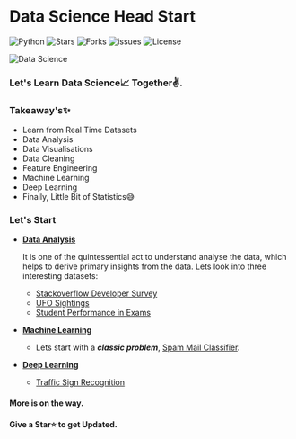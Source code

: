 # Data Science Head Start

  ![Python](https://img.shields.io/badge/Python-3.6-green.svg)
  ![Stars](https://img.shields.io/github/stars/syamkakarla98/DataScience_Head_Start?color=tomato)
  ![Forks](https://img.shields.io/github/forks/syamkakarla98/DataScience_Head_Start)
  ![issues](https://img.shields.io/github/issues/syamkakarla98/DataScience_Head_Start)
  ![License](https://img.shields.io/github/license/syamkakarla98/DataScience_Head_Start)
  

![Data Science](https://secure.meetupstatic.com/photos/event/d/7/7/1/highres_482695153.jpeg)


### Let's Learn Data Science📈 Together✌.
### Takeaway's✨
  * Learn from Real Time Datasets
  * Data Analysis
  * Data Visualisations
  * Data Cleaning
  * Feature Engineering
  * Machine Learning
  * Deep Learning
  * Finally, Little Bit of Statistics😅

### Let's Start

* [**Data Analysis** ](https://github.com/syamkakarla98/DataScience_Head_Start/tree/master/DataAnalysis)

  It is one of the quintessential act to understand analyse the data, which helps to derive primary insights from the data. Lets look into three interesting datasets:
  * [Stackoverflow Developer Survey](https://github.com/syamkakarla98/DataScience_Head_Start/blob/master/DataAnalysis/Stackoverflow_Developer_Survey_Analysis.ipynb)
  * [UFO Sightings](https://github.com/syamkakarla98/DataScience_Head_Start/blob/master/DataAnalysis/UFO_Sightings.ipynb)
  * [Student Performance in Exams](https://github.com/syamkakarla98/DataScience_Head_Start/blob/master/DataAnalysis/Student_Preformance.ipynb)
  
  
* [**Machine Learning**](https://github.com/syamkakarla98/DataScience_Head_Start/tree/master/Machine_Learning)

  * Lets start with a **_classic problem_**, [Spam Mail Classifier](https://github.com/syamkakarla98/DataScience_Head_Start/blob/master/Machine_Learning/Spam_Mail_Classifier.ipynb).
  
* [**Deep Learning**](https://github.com/syamkakarla98/DataScience_Head_Start/tree/master/Deep_Learning)
  
  * [Traffic Sign Recognition](https://nbviewer.jupyter.org/github/syamkakarla98/DataScience_Head_Start/blob/master/Deep_Learning/Traffic_Sign_Classification.ipynb)

#### More is on the way.
#### Give a Star⭐ to get Updated.

